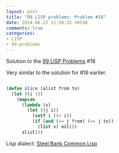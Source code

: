 ```yaml
---
layout: post
title: "99 LISP problems: Problem #18"
date: 2014-06-22 11:59:32 +0530
comments: true
categories: 
- LISP
- 99-problems
---
```


Solution to the [99 LISP Problems][99prob] #18

Very similar to the solution for #16 eariler.


```cl

(defun slice (alist from to)
  (let ((i 1))
    (mapcan
      (lambda (x)
        (let ((j i))
          (setf i (1+ i))
          (if (and (>= j from) (<= j to))
            (list x) nil)))
      alist)))

```


Lisp dialect: [Steel Bank Common Lisp][sbcl]

<!--links-->
[99prob]: http://www.ic.unicamp.br/~meidanis/courses/mc336/2006s2/funcional/L-99_Ninety-Nine_Lisp_Problems.html
[sbcl]: http://www.sbcl.org/
